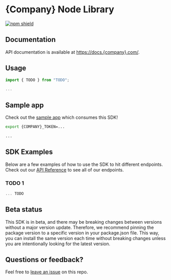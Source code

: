 # {Company} Node Library

[![npm shield](https://img.shields.io/npm/v/@fern-api/{company})](https://www.npmjs.com/package/@fern-api/{company})

## Documentation

API documentation is available at <https://docs.{company}.com/>.

## Usage

```typescript
import { TODO } from "TODO";

...

```

## Sample app

Check out the [sample app](.sample-app/app.ts) which consumes this SDK!

```bash
export {COMPANY}_TOKEN=...

...

```

## SDK Examples

Below are a few examples of how to use the SDK to hit different endpoints. Check out our [API Reference](https://docs.{company}.com/) to see all of our endpoints.

### TODO 1

```typescript
... TODO 
```

## Beta status

This SDK is in beta, and there may be breaking changes between versions without a major version update. Therefore, we recommend pinning the package version to a specific version in your package.json file. This way, you can install the same version each time without breaking changes unless you are intentionally looking for the latest version.

## Questions or feedback?

Feel free to [leave an issue](https://github.com/fern-api/{company}-node) on this repo.

